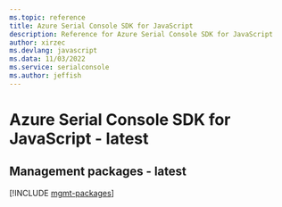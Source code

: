 ```yaml
---
ms.topic: reference
title: Azure Serial Console SDK for JavaScript
description: Reference for Azure Serial Console SDK for JavaScript
author: xirzec
ms.devlang: javascript
ms.data: 11/03/2022
ms.service: serialconsole
ms.author: jeffish
---
```

# Azure Serial Console SDK for JavaScript - latest

## Management packages - latest
[!INCLUDE [mgmt-packages](serial-console-mgmt-index.md)]